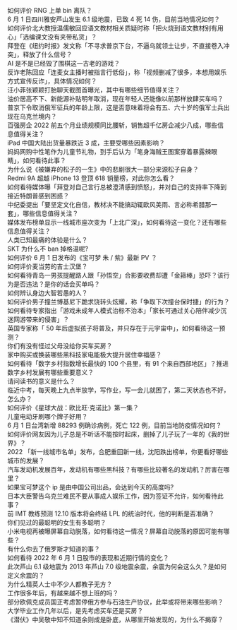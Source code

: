 如何评价 RNG 上单 bin 离队？  
6 月 1 日四川雅安芦山发生 6.1 级地震，已致 4 死 14 伤，目前当地情况如何？  
如何评价北大教授温儒敏回应语文教材相关质疑时称「把火烧到语文教材别有用心」「选编课文没有夹带私货」？  
拜登在《纽约时报》发文称「不寻求普京下台，不逼乌就领土让步，不直接卷入冲突」，释放了什么信号？  
AI 是不是已经毁了围棋这一古老的游戏？  
反诈老陈回应「连麦女主播时被指言行低俗」，称「视频删减了很多，本想用娱乐方式宣传反诈」，具体情况如何？  
汪小菲张颖颖打胎聊天截图首曝光，其中有哪些细节值得关注？  
油价居高不下、新能源补贴明年取消，现在年轻人还能像以前那样放肆买车吗？  
普京下令取消俄军征兵的年龄上限，这是否意味着将会有五、六十岁的俄军士兵出现在乌克兰境内？  
百强房企 2022 前五个月业绩规模同比腰斩，销售超千亿房企减少八成，哪些信息值得关注？  
iPad 中国大陆出货量暴跌近 3 成，主要受哪些因素影响？  
妈妈网购中性笔作为儿童节礼物，到手后认为「笔身海贼王图案穿着暴露辣眼睛」，如何看待此事？  
为什么说《被嫌弃的松子的一生》中的悲剧很大一部分来源松子自身？  
Redmi 9A 超越 iPhone 13 登顶 618 销量榜，对此你怎么看？  
如何看待媒体曝「拜登对自己言行总被澄清感到愤怒」，并对自己的支持率下降到接近特朗普感到困惑？  
中纪委提出「要坚定文化自信，教材决不能搞动辄欧风美雨、言必称希腊那一套」，哪些信息值得关注？  
媒体发布榜单显示一线城市座次变为「上北广深」，如何看待这一变化？还有哪些信息值得关注？  
人类已知最痛的体验是什么？  
SKT 为什么不 ban 掉格温呢?  
如何评价 6 月 1 日发布的《宝可梦 朱 / 紫》最新 PV ？  
如何评价麦当劳的吉士汉堡？  
如何看待青岛一男孩提醒路人跟「孙悟空」合影要收费却遭「金箍棒」恐吓？该行为是否违法？是你的话会买单吗？  
如何辨认身边大智若愚的人？  
如何评价男子撞兰博基尼下跪求饶转头炫耀，称「争取下次撞台保时捷」的行为？  
如何看待专家指出「游戏未成年人模式治标不治本」「家长可通过关心陪伴减少沉迷网游带来的侵害」？  
英国专家称「 50 年后虚拟孩子将普及，并只存在于元宇宙中」，如何看待这一预测？  
你们有没有怪过父母没给你买车买房？  
家中购买或换装哪些黑科技家电能极大提升居住幸福感？  
如何看待「数字乡村指数增长最快的 100 个县里，有 91 个来自西部地区」？推进数字乡村发展有哪些重要意义？  
请问读书的意义是什么？  
临近中考，每天晚上九点半放学，写作业，写一会儿就困了，第二天状态也不好，怎么办？  
如何评价《星球大战：欧比旺·克诺比》第一集？  
儿童电动牙刷哪个牌子好用？  
6 月 1 日台湾新增 88293 例确诊病例，死亡 122 例，目前当地防疫情况如何？  
如何评价网友因为儿子总是不听话不能按时起床，删掉了儿子玩了一年的《我的世界》？  
2022 「新一线城市名单」发布，合肥重回新一线，沈阳跌出榜单，你更看好哪些城市的发展？  
汽车发动机发展百年，发动机有哪些黑科技？有哪些比较著名的发动机？厉害在哪里？  
如果宝可梦这个 ip 是由中国公司出品，会达到今天的高度吗?  
日本大臣警告乌克兰难民不要从事成人娱乐工作，因为签证不允许，如何看待此事？  
前 IMT 教练预测 12.10 版本将会终结 LPL 的统治时代，他的判断是否准确？  
你们见过的最聪明的女生有多聪明？  
小米电视再被曝屏幕自动脱落，如何看待这一情况？屏幕自动脱落的原因可能有哪些？  
有什么你去了俄罗斯才知道的事？  
如何看待 2022 年 6 月 1 日股市的表现和近期行情的变化？  
此次芦山 6.1 级地震为 2013 年芦山 7.0 级地震余震，余震为何会这么久？是如何定义余震的？  
为什么精英人士中不少人都教子无方？  
工作很多年后，有越来越不想上班的吗？  
部分欧佩克成员国正考虑暂停俄方参与石油生产协议，此举或将带来哪些影响？  
大学毕业工作几年以后，是先考虑买车还是买房？  
《潜伏》中吴敬中知不知道余则成是卧底，从哪里开始发现的，为什么不揭穿？  
